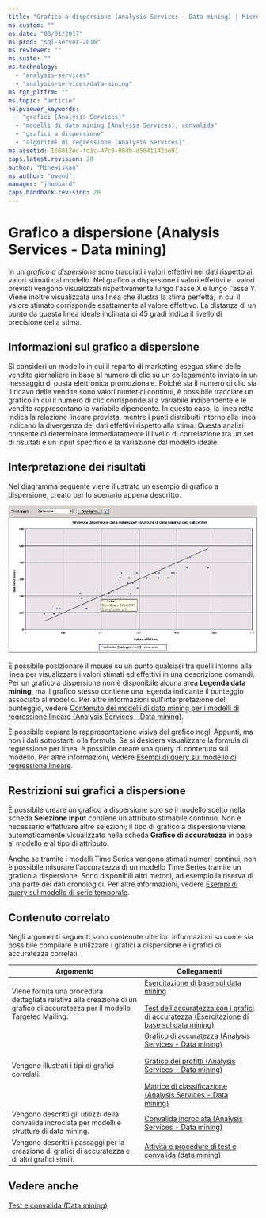 ```yaml
---
title: "Grafico a dispersione (Analysis Services - Data mining) | Microsoft Docs"
ms.custom: ""
ms.date: "03/01/2017"
ms.prod: "sql-server-2016"
ms.reviewer: ""
ms.suite: ""
ms.technology: 
  - "analysis-services"
  - "analysis-services/data-mining"
ms.tgt_pltfrm: ""
ms.topic: "article"
helpviewer_keywords: 
  - "grafici [Analysis Services]"
  - "modelli di data mining [Analysis Services], convalida"
  - "grafici a dispersione"
  - "algoritmi di regressione [Analysis Services]"
ms.assetid: 166812ec-fd1c-47c8-88db-d5041142be91
caps.latest.revision: 20
author: "Minewiskan"
ms.author: "owend"
manager: "jhubbard"
caps.handback.revision: 20
---
```

# Grafico a dispersione (Analysis Services - Data mining)
  In un *grafico a dispersione* sono tracciati i valori effettivi nei dati rispetto ai valori stimati dal modello. Nel grafico a dispersione i valori effettivi e i valori previsti vengono visualizzati rispettivamente lungo l'asse X e lungo l'asse Y. Viene inoltre visualizzata una linea che illustra la stima perfetta, in cui il valore stimato corrisponde esattamente al valore effettivo. La distanza di un punto da questa linea ideale inclinata di 45 gradi indica il livello di precisione della stima.  
  
## Informazioni sul grafico a dispersione  
 Si consideri un modello in cui il reparto di marketing esegua stime delle vendite giornaliere in base al numero di clic su un collegamento inviato in un messaggio di posta elettronica promozionale. Poiché sia il numero di clic sia il ricavo delle vendite sono valori numerici continui, è possibile tracciare un grafico in cui il numero di clic corrisponde alla variabile indipendente e le vendite rappresentano la variabile dipendente. In questo caso, la linea retta indica la relazione lineare prevista, mentre i punti distribuiti intorno alla linea indicano la divergenza dei dati effettivi rispetto alla stima. Questa analisi consente di determinare immediatamente il livello di correlazione tra un set di risultati e un input specifico e la variazione dal modello ideale.  
  
## Interpretazione dei risultati  
 Nel diagramma seguente viene illustrato un esempio di grafico a dispersione, creato per lo scenario appena descritto.  
  
 ![Esempio di grafico a dispersione per la regressione lineare](../../analysis-services/data-mining/media/scatterplot-callctr.gif "Esempio di grafico a dispersione per la regressione lineare")  
  
 È possibile posizionare il mouse su un punto qualsiasi tra quelli intorno alla linea per visualizzare i valori stimati ed effettivi in una descrizione comandi. Per un grafico a dispersione non è disponibile alcuna area **Legenda data mining**, ma il grafico stesso contiene una legenda indicante il punteggio associato al modello. Per altre informazioni sull'interpretazione del punteggio, vedere [Contenuto dei modelli di data mining per i modelli di regressione lineare &#40;Analysis Services - Data mining&#41;](../../analysis-services/data-mining/mining-model-content-for-linear-regression-models-analysis-services-data-mining.md).  
  
 È possibile copiare la rappresentazione visiva del grafico negli Appunti, ma non i dati sottostanti o la formula. Se si desidera visualizzare la formula di regressione per linea, è possibile creare una query di contenuto sul modello. Per altre informazioni, vedere [Esempi di query sul modello di regressione lineare](../../analysis-services/data-mining/linear-regression-model-query-examples.md).  
  
## Restrizioni sui grafici a dispersione  
 È possibile creare un grafico a dispersione solo se il modello scelto nella scheda **Selezione input** contiene un attributo stimabile continuo. Non è necessario effettuare altre selezioni; il tipo di grafico a dispersione viene automaticamente visualizzato nella scheda **Grafico di accuratezza** in base al modello e al tipo di attributo.  
  
 Anche se tramite i modelli Time Series vengono stimati numeri continui, non è possibile misurare l'accuratezza di un modello Time Series tramite un grafico a dispersione. Sono disponibili altri metodi, ad esempio la riserva di una parte dei dati cronologici. Per altre informazioni, vedere [Esempi di query sul modello di serie temporale](../../analysis-services/data-mining/time-series-model-query-examples.md).  
  
## Contenuto correlato  
 Negli argomenti seguenti sono contenute ulteriori informazioni su come sia possibile compilare e utilizzare i grafici a dispersione e i grafici di accuratezza correlati.  
  
|Argomento|Collegamenti|  
|------------|-----------|  
|Viene fornita una procedura dettagliata relativa alla creazione di un grafico di accuratezza per il modello Targeted Mailing.|[Esercitazione di base sul data mining](../Topic/Basic%20Data%20Mining%20Tutorial.md)<br /><br /> [Test dell'accuratezza con i grafici di accuratezza &#40;Esercitazione di base sul data mining&#41;](../Topic/Testing%20Accuracy%20with%20Lift%20Charts%20\(Basic%20Data%20Mining%20Tutorial\).md)|  
|Vengono illustrati i tipi di grafici correlati.|[Grafico di accuratezza &#40;Analysis Services - Data mining&#41;](../../analysis-services/data-mining/lift-chart-analysis-services-data-mining.md)<br /><br /> [Grafico dei profitti &#40;Analysis Services - Data mining&#41;](../../analysis-services/data-mining/profit-chart-analysis-services-data-mining.md)<br /><br /> [Matrice di classificazione &#40;Analysis Services - Data mining&#41;](../../analysis-services/data-mining/classification-matrix-analysis-services-data-mining.md)|  
|Vengono descritti gli utilizzi della convalida incrociata per modelli e strutture di data mining.|[Convalida incrociata &#40;Analysis Services - Data mining&#41;](../../analysis-services/data-mining/cross-validation-analysis-services-data-mining.md)|  
|Vengono descritti i passaggi per la creazione di grafici di accuratezza e di altri grafici simili.|[Attività e procedure di test e convalida &#40;data mining&#41;](../../analysis-services/data-mining/testing-and-validation-tasks-and-how-tos-data-mining.md)|  
  
## Vedere anche  
 [Test e convalida &#40;Data mining&#41;](../../analysis-services/data-mining/testing-and-validation-data-mining.md)  
  
  